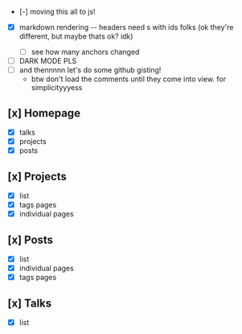 
- [-] moving this all to js!
- [x] markdown rendering -- headers need <a>s with ids folks (ok they're different, but maybe thats ok? idk)
	- [ ] see how many anchors changed

- [ ] DARK MODE PLS
- [ ] and thennnnn let's do some github gisting!
	- btw don't load the comments until they come into view. for simplicityyyess

## [x] Homepage
- [x] talks
- [x] projects
- [x] posts

## [x] Projects
- [x] list
- [x] tags pages
- [x] individual pages

## [x] Posts
- [x] list
- [x] individual pages
- [x] tags pages

## [x] Talks
- [x] list
